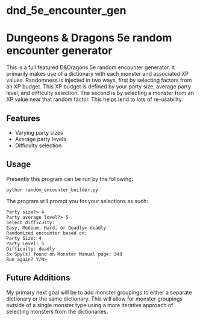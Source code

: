# dnd_5e_encounter_gen
Dungeons &amp; Dragons 5e random encounter generator
====================================================

This is a full featured D&amp;Dragons 5e random encounter generator. It primarily makes use of a dictionary
with each monster and associated XP values. Randomness is injected in two ways, first by selecting factors
from an XP budget. This XP budget is defined by your party size, average party level, and difficulty selection.
The second is by selecting a monster from an XP value near that random factor. This helps lend to lots of re-usability.



Features
--------
- Varying party sizes
- Average party levels
- Difficulty selection


Usage
-----
Presently this program can be run by the following:

    python random_encounter_builder.py

The program will prompt you for your selections as such:

    Party size?> 4
    Party average level?> 5
    Select difficulty:
    Easy, Medium, Hard, or Deadly> deadly
    Randomized encounter based on:
    Party Size: 4
    Party Level: 5
    Difficulty: deadly
    5x Spy(s) found on Monster Manual page: 349
    Run again? Y/N>

Future Additions
----------------

My primary next goal will be to add monster groupings to either a separate dictionary or the same dictionary.
This will allow for monster groupings outside of a single monster type using a more iterative approach of
selecting monsters from the dictionaries.